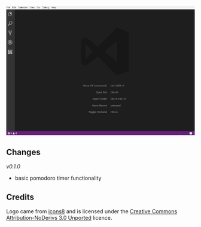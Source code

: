 ![alt](./assets/init.gif)


## Changes

*v0.1.0*

- basic pomodoro timer functionality

## Credits
Logo came from [icons8](https://icons8.com/) and is licensed under the [ Creative Commons Attribution-NoDerivs 3.0 Unported](https://icons8.com/license/) licence.
